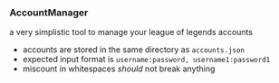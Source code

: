 ### AccountManager

a very simplistic tool to manage your league of legends accounts
- accounts are stored in the same directory as `accounts.json`
- expected input format is `username:password, username1:password1`
- miscount in whitespaces *should* not break anything

